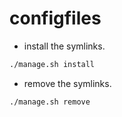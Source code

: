 # configfiles

- install the symlinks.

```sh
./manage.sh install
```

- remove the symlinks.

```sh
./manage.sh remove
```
